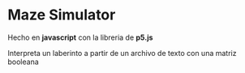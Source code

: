 # Maze Simulator

Hecho en **javascript** con la libreria de **p5.js**

Interpreta un laberinto a partir de un archivo de texto con una matriz booleana